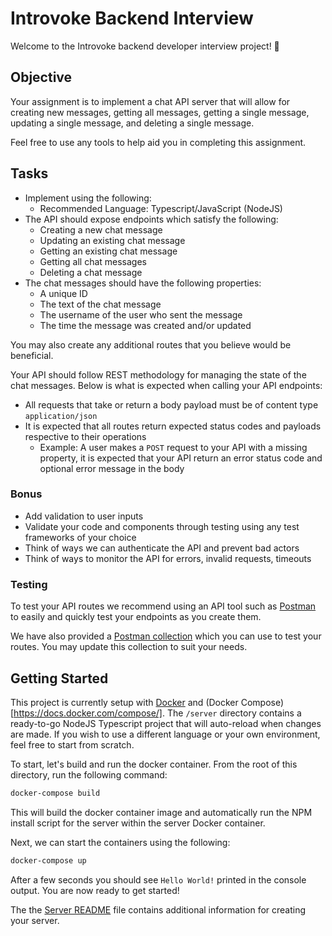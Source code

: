 # Introvoke Backend Interview

Welcome to the Introvoke backend developer interview project! 👋

## Objective

Your assignment is to implement a chat API server that will allow for creating new messages, getting all messages, getting a single message, updating a single message, and deleting a single message.

Feel free to use any tools to help aid you in completing this assignment.

## Tasks

- Implement using the following:
  - Recommended Language: Typescript/JavaScript (NodeJS)
- The API should expose endpoints which satisfy the following:
  - Creating a new chat message
  - Updating an existing chat message
  - Getting an existing chat message
  - Getting all chat messages
  - Deleting a chat message
- The chat messages should have the following properties:
  - A unique ID
  - The text of the chat message
  - The username of the user who sent the message
  - The time the message was created and/or updated

You may also create any additional routes that you believe would be beneficial.

Your API should follow REST methodology for managing the state of the chat messages. Below is what is expected when calling your API endpoints:

- All requests that take or return a body payload must be of content type `application/json`
- It is expected that all routes return expected status codes and payloads respective to their operations
  - Example: A user makes a `POST` request to your API with a missing property, it is expected that your API return an error status code and optional error message in the body

### Bonus

- Add validation to user inputs
- Validate your code and components through testing using any test frameworks of your choice
- Think of ways we can authenticate the API and prevent bad actors
- Think of ways to monitor the API for errors, invalid requests, timeouts

### Testing

To test your API routes we recommend using an API tool such as [Postman](https://www.postman.com/) to easily and quickly test your endpoints as you create them.

We have also provided a [Postman collection](/Backend%20Interview%20Project.postman_collection.json) which you can use to test your routes. You may update this collection to suit your needs.

## Getting Started

This project is currently setup with [Docker](https://www.docker.com/) and (Docker Compose)[https://docs.docker.com/compose/]. The `/server` directory contains a ready-to-go NodeJS Typescript project that will auto-reload when changes are made. If you wish to use a different language or your own environment, feel free to start from scratch.

To start, let's build and run the docker container. From the root of this directory, run the following command:

```bash
docker-compose build
```

This will build the docker container image and automatically run the NPM install script for the server within the server Docker container.

Next, we can start the containers using the following:

```bash
docker-compose up
```

After a few seconds you should see `Hello World!` printed in the console output. You are now ready to get started!

The the [Server README](/server/README.md) file contains additional information for creating your server.
